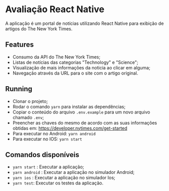 # Avaliação React Native

A aplicação é um portal de notícias utilizando React Native para exibição de artigos do The New York Times.

## Features

- Consumo da API do The New York Times;
- Listas de notícias das categorias "Technology" e "Science";
- Visualização de mais informações da noticia ao clicar em alguma;
- Navegação através da URL para o site com o artigo original.

## Running

- Clonar o projeto;
- Rodar o comando ```yarn``` para instalar as dependências;
- Copiar o conteúdo do arquivo ```.env.example``` para um novo arquivo chamado ```.env```;
- Preencher as chaves do mesmo de acordo com as suas informações obtidas em: https://developer.nytimes.com/get-started
- Para executar no Android: ```yarn android```
- Para executar no IOS: ```yarn start```

## Comandos disponíveis

- ```yarn start``` : Executar a aplicação;
- ```yarn android``` : Executar a aplicação no simulador Android;
- ```yarn ios``` : Executar a aplicação no simulador Ios;
- ```yarn test```: Executar os testes da aplicação.

